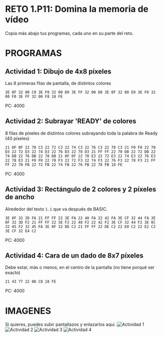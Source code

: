 # RETO 1.P11: Domina la memoria de vídeo
Copia más abajo tus programas, cada uno en su parte del reto.

# PROGRAMAS

## Actividad 1: Dibujo de 4x8 píxeles
Las 8 primeras fílas de pantalla, de distintos colores
```
3E 0F 32 00 C0 3E F0 32 00 D0 3E FF 32 00 D8 3E 0F 32 00 E0 3E F0 32 00 F0 3E FF 32 00 F8 18 FE
```
PC: 4000

## Actividad 2: Subrayar 'READY' de colores
8 filas de píxeles de distintos colores subrayando toda la palabra de Ready (40 píxeles)
```
21 0F 0F 22 70 C3 22 72 C3 22 74 C3 22 76 C3 22 78 C3 21 F0 F0 22 70 D3 22 72 D3 22 74 D3 22 76 D3 22 78 D3 21 FF FF 22 70 DB 22 72 DB 22 74 DB 22 76 DB 22 78 DB 21 0F 0F 22 70 E3 22 72 E3 22 74 E3 22 76 E3 22 78 E3 21 F0 F0 22 70 F3 22 72 F3 22 74 F3 22 76 F3 22 78 F3 21 FF FF 22 70 FB 22 72 FB 22 74 FB 22 76 FB 22 78 FB 18 FE
```
PC: 4000

## Actividad 3: Rectángulo de 2 colores y 2 píxeles de ancho
Alrededor del texto `1.1` que va después de BASIC.
```
3E 0F 32 3D FA 21 FF FF 22 3E FA 22 40 FA 22 42 FA 3E CF 32 44 FA 3E 0F 32 3D F2 21 FF FF 22 3E F2 22 40 F2 22 42 F2 3E CF 32 44 F2 3E 0C 32 45 F2 32 45 FA 3E 0F 32 DD C2 21 FF FF 22 DE C2 22 E0 C2 22 E2 C2 3E CF 32 E4 C2
```
PC: 4000

## Actividad 4: Cara de un dado de 8x7 píxeles
Debe estar, más o menos, en el centro de la pantalla (no tiene porqué ser exacto)
```
21 43 77 22 00 C8 18 FE
```
PC: 4000

# IMAGENES
Si quieres, puedes subir pantallazos y enlazarlos aquí.
![Actividad 1](/tuimagen1.png)
![Actividad 2](/tuimagen2.png)
![Actividad 3](/tuimagen3.png)
![Actividad 4](/tuimagen4.png)

